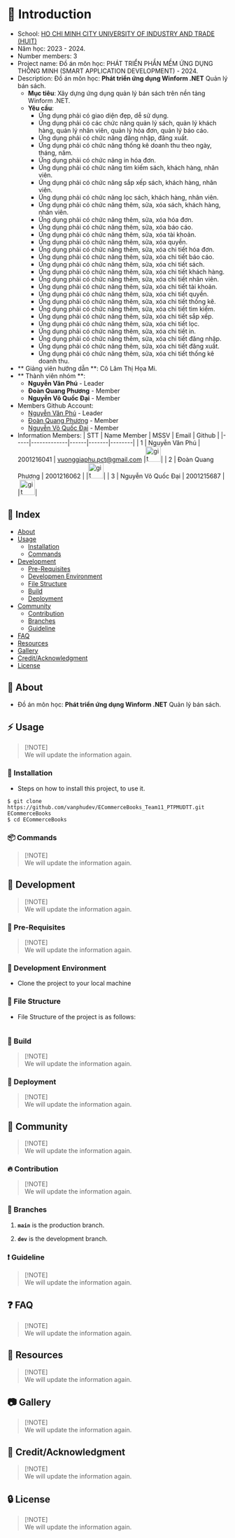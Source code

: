 # :rocket: Introduction
-  School: [HO CHI MINH CITY UNIVERSITY OF INDUSTRY AND TRADE (HUIT)](https://www.huit.edu.vn/)
-  Năm học: 2023 - 2024.
-  Number members: 3
-  Project name: Đồ án môn học: PHÁT TRIỂN PHẦN MỀM ỨNG DỤNG THÔNG MINH (SMART APPLICATION DEVELOPMENT) - 2024.
-  Description: Đồ án môn học: **Phát triển ứng dụng Winform .NET** Quản lý bán sách.
	- **Mục tiêu**: Xây dựng ứng dụng quản lý bán sách trên nền tảng Winform .NET.
	- **Yêu cầu**: 
		- Ứng dụng phải có giao diện đẹp, dễ sử dụng.
		- Ứng dụng phải có các chức năng quản lý sách, quản lý khách hàng, quản lý nhân viên, quản lý hóa đơn, quản lý báo cáo.
		- Ứng dụng phải có chức năng đăng nhập, đăng xuất.
		- Ứng dụng phải có chức năng thống kê doanh thu theo ngày, tháng, năm.
		- Ứng dụng phải có chức năng in hóa đơn.
		- Ứng dụng phải có chức năng tìm kiếm sách, khách hàng, nhân viên.
		- Ứng dụng phải có chức năng sắp xếp sách, khách hàng, nhân viên.
		- Ứng dụng phải có chức năng lọc sách, khách hàng, nhân viên.
		- Ứng dụng phải có chức năng thêm, sửa, xóa sách, khách hàng, nhân viên.
		- Ứng dụng phải có chức năng thêm, sửa, xóa hóa đơn.
		- Ứng dụng phải có chức năng thêm, sửa, xóa báo cáo.
		- Ứng dụng phải có chức năng thêm, sửa, xóa tài khoản.
		- Ứng dụng phải có chức năng thêm, sửa, xóa quyền.
		- Ứng dụng phải có chức năng thêm, sửa, xóa chi tiết hóa đơn.
		- Ứng dụng phải có chức năng thêm, sửa, xóa chi tiết báo cáo.
		- Ứng dụng phải có chức năng thêm, sửa, xóa chi tiết sách.
		- Ứng dụng phải có chức năng thêm, sửa, xóa chi tiết khách hàng.
		- Ứng dụng phải có chức năng thêm, sửa, xóa chi tiết nhân viên.
		- Ứng dụng phải có chức năng thêm, sửa, xóa chi tiết tài khoản.
		- Ứng dụng phải có chức năng thêm, sửa, xóa chi tiết quyền.
		- Ứng dụng phải có chức năng thêm, sửa, xóa chi tiết thống kê.
		- Ứng dụng phải có chức năng thêm, sửa, xóa chi tiết tìm kiếm.
		- Ứng dụng phải có chức năng thêm, sửa, xóa chi tiết sắp xếp.
		- Ứng dụng phải có chức năng thêm, sửa, xóa chi tiết lọc.
		- Ứng dụng phải có chức năng thêm, sửa, xóa chi tiết in.
		- Ứng dụng phải có chức năng thêm, sửa, xóa chi tiết đăng nhập.
		- Ứng dụng phải có chức năng thêm, sửa, xóa chi tiết đăng xuất.
		- Ứng dụng phải có chức năng thêm, sửa, xóa chi tiết thống kê doanh thu.
- ** Giảng viên hướng dẫn **: Cô Lâm Thị Họa Mi.
- ** Thành viên nhóm **:
	- **Nguyễn Văn Phú** - Leader
	- **Đoàn Quang Phương** - Member
	- **Nguyễn Võ Quốc Đại** - Member
-  Members Github Account:
   -  [Nguyễn Văn Phú](https://github.com/vanphudev) - Leader
   -  [Đoàn Quang Phương](https://github.com/DoanQuangPhuong) - Member
   -  [Nguyễn Võ Quốc Đại](https://github.com/DaiUnited) - Member
-  Information Members:
   | STT | Name Member | MSSV | Email | Github |
   |-----|-------------|------|-------|--------|
   | 1 | Nguyễn Văn Phú | 2001216041 | vuonggiaphu.pct@gmail.com |<a href="https://github.com/vanphudev"><img src="https://img.shields.io/badge/vanphudev-282C34?logo=github&logoColor=FFFFFF" alt="git logo" title="github" height="35" /></a>|
   | 2 | Đoàn Quang Phương | 2001216062 |  |<a href="https://github.com/DoanQuangPhuong"><img src="https://img.shields.io/badge/DoanQuangPhuong-282C34?logo=github&logoColor=FFFFFF" alt="git logo" title="github" height="35" /></a>|
   | 3 | Nguyễn Võ Quốc Đại | 2001215687 |  |<a href="https://github.com/DaiUnited"><img src="https://img.shields.io/badge/DaiUnited-282C34?logo=github&logoColor=FFFFFF" alt="git logo" title="github" height="35" /></a>|

## :ledger: Index

-  [About](#beginner-about)
-  [Usage](#zap-usage)
   -  [Installation](#electric_plug-installation)
   -  [Commands](#package-commands)
-  [Development](#wrench-development)
   -  [Pre-Requisites](#notebook-pre-requisites)
   -  [Developmen Environment](#nut_and_bolt-development-environment)
   -  [File Structure](#file_folder-file-structure)
   -  [Build](#hammer-build)
   -  [Deployment](#rocket-deployment)
-  [Community](#cherry_blossom-community)
   -  [Contribution](#fire-contribution)
   -  [Branches](#cactus-branches)
   -  [Guideline](#exclamation-guideline)
-  [FAQ](#question-faq)
-  [Resources](#page_facing_up-resources)
-  [Gallery](#camera-gallery)
-  [Credit/Acknowledgment](#star2-creditacknowledgment)
-  [License](#lock-license)

## :beginner: About

- Đồ án môn học: **Phát triển ứng dụng Winform .NET** Quản lý bán sách.

## :zap: Usage

> [!NOTE]\
> We will update the information again.

### :electric_plug: Installation

-  Steps on how to install this project, to use it.

```
$ git clone https://github.com/vanphudev/ECommerceBooks_Team11_PTPMUDTT.git ECommerceBooks
$ cd ECommerceBooks
```

### :package: Commands

> [!NOTE]\
> We will update the information again.

## :wrench: Development

> [!NOTE]\
> We will update the information again.

### :notebook: Pre-Requisites

> [!NOTE]\
> We will update the information again.

### :nut_and_bolt: Development Environment

-  Clone the project to your local machine

### :file_folder: File Structure

-  File Structure of the project is as follows:

```

```

### :hammer: Build

> [!NOTE]\
> We will update the information again.

### :rocket: Deployment

> [!NOTE]\
> We will update the information again.

## :cherry_blossom: Community

> [!NOTE]\
> We will update the information again.

### :fire: Contribution

> [!NOTE]\
> We will update the information again.

### :cactus: Branches

1. **`main`** is the production branch.

2. **`dev`** is the development branch.

### :exclamation: Guideline

> [!NOTE]\
> We will update the information again.

## :question: FAQ

> [!NOTE]\
> We will update the information again.

## :page_facing_up: Resources

> [!NOTE]\
> We will update the information again.

## :camera: Gallery

> [!NOTE]\
> We will update the information again.

## :star2: Credit/Acknowledgment

> [!NOTE]\
> We will update the information again.

## :lock: License

> [!NOTE]\
> We will update the information again.
